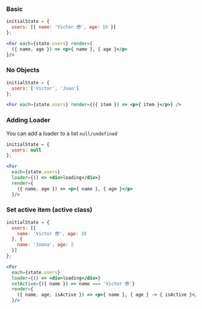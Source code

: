 ### Basic

```jsx 
initialState = { 
  users: [{ name: 'Victor 😎', age: 10 }] 
};

<For each={state.users} render={
  ({ name, age }) => <p>{ name }, { age }</p>
}/>
```

### No Objects

```jsx 
initialState = { 
  users: ['Victor', 'Joao'] 
};

<For each={state.users} render={({ item }) => <p>{ item }</p>} />
```


### Adding Loader
You can add a loader to a list `null/undefined`


```jsx 
initialState = { 
  users: null
};

<For 
  each={state.users} 
  loader={() => <div>loading</div>}
  render={
    ({ name, age }) => <p>{ name }, { age }</p>
  }/>
```

### Set active item (active class)

```jsx 
initialState = { 
  users: [{ 
    name: 'Victor 😎', age: 10 
  }, { 
    name: 'Joana', age: 2
  }] 
};

<For 
  each={state.users} 
  loader={() => <div>loading</div>}
  setActive={({ name }) => name === 'Victor 😎'}
  render={
    ({ name, age, isActive }) => <p>{ name }, { age } -> { isActive }</p>
  }/>

```
